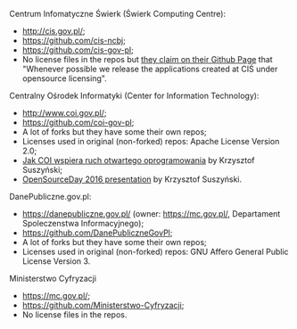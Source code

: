 Centrum Infomatyczne Świerk (Świerk Computing Centre):
- http://cis.gov.pl/;
- https://github.com/cis-ncbj;
- https://github.com/cis-gov-pl;
- No license files in the repos but [they claim on their Github Page][3] that "Whenever possible we release the applications created at CIŚ under opensource licensing".

Centralny Ośrodek Informatyki (Center for Information Technology):
- http://www.coi.gov.pl/;
- https://github.com/coi-gov-pl;
- A lot of forks but they have some their own repos;
- Licenses used in original (non-forked) repos: Apache License Version 2.0;
- [Jak COI wspiera ruch otwartego oprogramowania][1] by Krzysztof Suszyński;
- [OpenSourceDay 2016 presentation][2] by Krzysztof Suszyński.

DanePubliczne.gov.pl:
- https://danepubliczne.gov.pl/ (owner: https://mc.gov.pl/, Departament Spoleczenstwa Informacyjnego);
- https://github.com/DanePubliczneGovPl;
- A lot of forks but they have some their own repos;
- Licenses used in original (non-forked) repos: GNU Affero General Public License Version 3.

Ministerstwo Cyfryzacji
- https://mc.gov.pl/;
- https://github.com/Ministerstwo-Cyfryzacji;
- No license files in the repos.

[1]: http://www.coi.gov.pl/artykul/jak-coi-wspiera-ruch-otwartego-oprogramowania.html
[2]: http://cardil.github.io/osd2016-opensource/
[3]: https://cis-ncbj.github.io/
